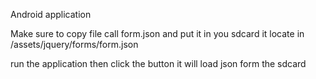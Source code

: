 Android application

Make sure to copy file call form.json and put it in you sdcard it locate in  /assets/jquery/forms/form.json

run the application then click the button it will load json form the sdcard

